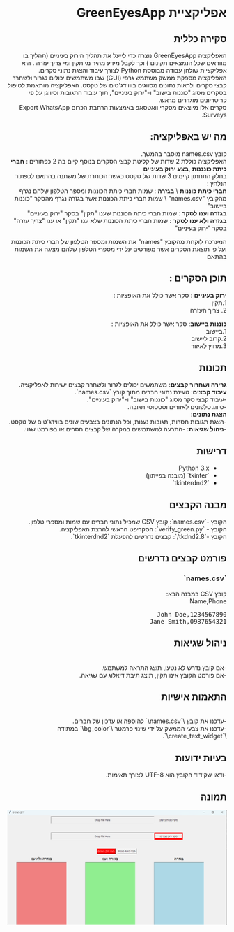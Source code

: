 <div dir="rtl">

# אפליקציית GreenEyesApp

## סקירה כללית
האפליקציה  GreenEyesApp נוצרה כדי לייעל את תהליך הירוק בעיניים (תהליך בו מוודאים שכל הנמצאים תקינים ) וכך לקבל מידע מהיר מי תקין ומי צריך עזרה .
היא אפליקציית שולחן עבודה מבוססת Python לצורך עיבוד והצגת נתוני סקרים.<br>
האפליקציה מספקת ממשק משתמש גרפי (GUI) שבו משתמשים יכולים לגרור ולשחרר קבצי סקרים ולראות נתונים מסווגים בוווידג'טים של טקסט. האפליקציה מותאמת לטיפול בסקרים מסוג "כוננות בישוב" ו-"ירוק בעיניים", תוך עיבוד התגובות וסיווגן על פי קריטריונים מוגדרים מראש. <br>סקרים אלו מיוצאים מסקרי וואטסאפ באמצעות הרחבת הכרום Export WhatsApp Surveys.

## מה יש באפליקציה:
קובץ  names.csv מוסבר בהמשך.<br>
האפליקציה כוללת 2 שדות של קליטת קבצי הסקרים 
בנוסף קיים בה 2 כפתורים : **חברי כיתת כונננות** ,**בצע ירוק בעיניים**<br> 
בחלק התחתון קיימים 3 שדות של טקסט כאשר הכותרת של משתנה בהתאם לכפתור הנלחץ :<br> 
**חברי כיתת כוננות** \ **בגזרה** : שמות חברי כיתת הכוננות ומספר הטלפון שלהם נגרף מהקובץ "names.csv" \ שמות חברי כיתת הכוננות אשר בגזרה נגרף מהסקר "כוננות ביישוב"<br> 
**בגזרה וענו לסקר** :  שמות חברי כיתת הכוננות שענו "תקין" בסקר "ירוק בעיניים"<br>
**בגזרה ולא ענו לסקר** : שמות חברי כיתת הכוננות שלא ענו "תקין" או ענו "צריך עזרה" בסקר "ירוק בעיניים"

המערכת לוקחת מהקובץ "names" את השמות ומספר הטלפון של חברי כיתת הכוננות ועל פי תוצאת הסקרים אשר מפורטים על ידי מספרי הטלפון שלהם מציגה את השמות בהתאם 

## תוכן הסקרים :
**ירוק בעיניים** : סקר אשר כולל את האופציות :<br>
1.תקין <br>
2. צריך העזרה

**כוננות ביישוב**: סקר אשר כולל את האופציות :<br>
1.ביישוב<br>
2.קרוב ליישוב<br>
3.מחוץ לאיזור



## תכונות
**גרירה ושחרור קבצים**: משתמשים יכולים לגרור ולשחרר קבצים ישירות לאפליקציה.</br>
**עיבוד קבצים**:
   טעינת נתוני חברים מתוך קובץ \`names.csv\`.<br>
  -עיבוד קבצי סקר מסוג "כוננות בישוב" ו-"ירוק בעיניים".<br>
  -סיווג טלפונים לאזורים וסטטוסי תגובה.<br>
**הצגת נתונים**:<br>
  -הצגת תגובות חסרות, תגובות נענות, וכל הנתונים בצבעים שונים בווידג'טים של טקסט.<br>
-**ניהול שגיאות**:
  -התרעה למשתמשים במקרה של קבצים חסרים או בפורמט שגוי.

## דרישות
- Python 3.x
- \`tkinter\` (מובנה בפייתון)
- \`tkinterdnd2\`

## מבנה הקבצים <br>
הקובץ 
-\`names.csv\`: קובץ CSV שמכיל נתוני חברים עם שמות ומספרי טלפון.
<br>
הקובץ - 
\`verify_green.py\`: הסקריפט הראשי להרצת האפליקציה.
<br>
הקובץ
-\`tkdnd2.8/\`: קבצים נדרשים להפעלת \`tkinterdnd2\`.


## פורמט קבצים נדרשים
### \`names.csv\`
קובץ CSV במבנה הבא:
<br>Name,Phone
<pre>
John Doe,1234567890
Jane Smith,0987654321
</pre>


## ניהול שגיאות
<br>
-אם קובץ נדרש לא נטען, תוצג התראה למשתמש.
<br>
-אם פורמט הקובץ אינו תקין, תוצג תיבת דיאלוג עם שגיאה.

## התאמות אישיות
<br>
-עדכנו את קובץ \`names.csv\` להוספה או עדכון של חברים.
<br>
-עדכנו את צבעי הממשק על ידי שינוי פרמטר \`bg_color\` במתודה \`create_text_widget\`.

## בעיות ידועות
-ודאו שקידוד הקובץ הוא UTF-8 לצורך תאימות.

## תמונה
![ממשק GreenEyesApp](./screenshot.png "GreenEyesApp User Interface")



</div>
